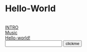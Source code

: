 <head>
  <link rel="stylesheet" href="test.css">
</head>

# Hello-World
<a id="demo1" style="color:rgb(64,128,64);" href="http://worldofchaos.github.io"></a><br>
<a href="https://dolmangksun.github.io/1/">INTRO</a>
<br><a href="1.html">Music</a>
<br><a href="https://dolmangksun.github.io/hello-world">Hello-world!</a>
<br>
<input type="text" id="pas">
<button onclick="Mf()">clickme</button>
<script>
  function Mf() {
  var x = document.getElementById("pas").value
  if (x=="1234abc") {
  document.getElementById('demo1').innerHTML='WorldOfChaos'
  }
  }
</script>
